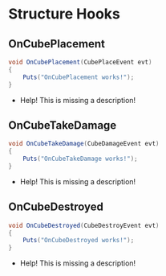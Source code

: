 # Structure Hooks

## OnCubePlacement

``` csharp
void OnCubePlacement(CubePlaceEvent evt)
{
    Puts("OnCubePlacement works!");
}
```

 * Help! This is missing a description!

## OnCubeTakeDamage

``` csharp
void OnCubeTakeDamage(CubeDamageEvent evt)
{
    Puts("OnCubeTakeDamage works!");
}
```

 * Help! This is missing a description!

## OnCubeDestroyed

``` csharp
void OnCubeDestroyed(CubeDestroyEvent evt)
{
    Puts("OnCubeDestroyed works!");
}
```

 * Help! This is missing a description!

